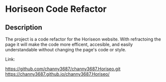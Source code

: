 # Horiseon Code Refactor 

<h2>Description</h2>

The project is a code refactor for the Horiseon website. With refractoing the page it will make the code more efficent, accesible, and easily understandable without changing the page's code or style. 

Link:

https://github.com/channy3687/channy3687.Horiseo.git
https://channy3687.github.io/channy3687.Horiseo/